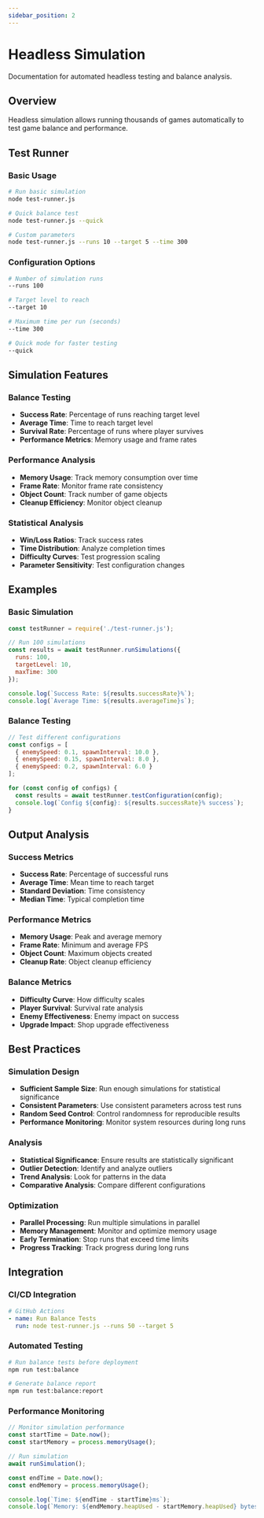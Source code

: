 ```yaml
---
sidebar_position: 2
---
```


# Headless Simulation

Documentation for automated headless testing and balance analysis.

## Overview

Headless simulation allows running thousands of games automatically to test game balance and performance.

## Test Runner

### Basic Usage

```bash
# Run basic simulation
node test-runner.js

# Quick balance test
node test-runner.js --quick

# Custom parameters
node test-runner.js --runs 10 --target 5 --time 300
```

### Configuration Options

```bash
# Number of simulation runs
--runs 100

# Target level to reach
--target 10

# Maximum time per run (seconds)
--time 300

# Quick mode for faster testing
--quick
```

## Simulation Features

### Balance Testing

- **Success Rate**: Percentage of runs reaching target level
- **Average Time**: Time to reach target level
- **Survival Rate**: Percentage of runs where player survives
- **Performance Metrics**: Memory usage and frame rates

### Performance Analysis

- **Memory Usage**: Track memory consumption over time
- **Frame Rate**: Monitor frame rate consistency
- **Object Count**: Track number of game objects
- **Cleanup Efficiency**: Monitor object cleanup

### Statistical Analysis

- **Win/Loss Ratios**: Track success rates
- **Time Distribution**: Analyze completion times
- **Difficulty Curves**: Test progression scaling
- **Parameter Sensitivity**: Test configuration changes

## Examples

### Basic Simulation

```javascript
const testRunner = require('./test-runner.js');

// Run 100 simulations
const results = await testRunner.runSimulations({
  runs: 100,
  targetLevel: 10,
  maxTime: 300
});

console.log(`Success Rate: ${results.successRate}%`);
console.log(`Average Time: ${results.averageTime}s`);
```

### Balance Testing

```javascript
// Test different configurations
const configs = [
  { enemySpeed: 0.1, spawnInterval: 10.0 },
  { enemySpeed: 0.15, spawnInterval: 8.0 },
  { enemySpeed: 0.2, spawnInterval: 6.0 }
];

for (const config of configs) {
  const results = await testRunner.testConfiguration(config);
  console.log(`Config ${config}: ${results.successRate}% success`);
}
```

## Output Analysis

### Success Metrics

- **Success Rate**: Percentage of successful runs
- **Average Time**: Mean time to reach target
- **Standard Deviation**: Time consistency
- **Median Time**: Typical completion time

### Performance Metrics

- **Memory Usage**: Peak and average memory
- **Frame Rate**: Minimum and average FPS
- **Object Count**: Maximum objects created
- **Cleanup Rate**: Object cleanup efficiency

### Balance Metrics

- **Difficulty Curve**: How difficulty scales
- **Player Survival**: Survival rate analysis
- **Enemy Effectiveness**: Enemy impact on success
- **Upgrade Impact**: Shop upgrade effectiveness

## Best Practices

### Simulation Design

- **Sufficient Sample Size**: Run enough simulations for statistical significance
- **Consistent Parameters**: Use consistent parameters across test runs
- **Random Seed Control**: Control randomness for reproducible results
- **Performance Monitoring**: Monitor system resources during long runs

### Analysis

- **Statistical Significance**: Ensure results are statistically significant
- **Outlier Detection**: Identify and analyze outliers
- **Trend Analysis**: Look for patterns in the data
- **Comparative Analysis**: Compare different configurations

### Optimization

- **Parallel Processing**: Run multiple simulations in parallel
- **Memory Management**: Monitor and optimize memory usage
- **Early Termination**: Stop runs that exceed time limits
- **Progress Tracking**: Track progress during long runs

## Integration

### CI/CD Integration

```yaml
# GitHub Actions
- name: Run Balance Tests
  run: node test-runner.js --runs 50 --target 5
```

### Automated Testing

```bash
# Run balance tests before deployment
npm run test:balance

# Generate balance report
npm run test:balance:report
```

### Performance Monitoring

```javascript
// Monitor simulation performance
const startTime = Date.now();
const startMemory = process.memoryUsage();

// Run simulation
await runSimulation();

const endTime = Date.now();
const endMemory = process.memoryUsage();

console.log(`Time: ${endTime - startTime}ms`);
console.log(`Memory: ${endMemory.heapUsed - startMemory.heapUsed} bytes`);
``` 